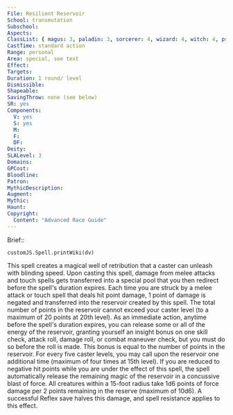 ```yaml
---
File: Resilient Reservoir
School: transmutation
Subschool: 
Aspects: 
ClassList: { magus: 3, paladin: 3, sorcerer: 4, wizard: 4, witch: 4, psychic: 4, mesmerist: 3 }
CastTime: standard action
Range: personal
Area: special, see text
Effect: 
Targets: 
Duration: 1 round/ level
Dismissible: 
Shapeable: 
SavingThrow: none (see below)
SR: yes
Components:
  V: yes
  S: yes
  M: 
  F: 
  DF: 
Deity: 
SLALevel: 3
Domains: 
GPCost: 
Bloodline: 
Patron: 
MythicDescription: 
Augment: 
Mythic: 
Haunt: 
Copyright:
  Content: "Advanced Race Guide"
---
```

Brief:: 

```dataviewjs
customJS.Spell.printWiki(dv)
```

This spell creates a magical well of retribution that a caster can unleash with blinding speed.  Upon casting this spell, damage from melee attacks and touch spells gets transferred into a special pool that you then redirect before the spell's duration expires.  Each time you are struck by a melee attack or touch spell that deals hit point damage, 1 point of damage is negated and transferred into the reservoir created by this spell. The total number of points in the reservoir cannot exceed your caster level (to a maximum of 20 points at 20th level). As an immediate action, anytime before the spell's duration expires, you can release some or all of the energy of the reservoir, granting yourself an insight bonus on one skill check, attack roll, damage roll, or combat maneuver check, but you must do so before the roll is made. This bonus is equal to the number of points in the reservoir. For every five caster levels, you may call upon the reservoir one additional time (maximum of four times at 15th level).  If you are reduced to negative hit points while you are under the effect of this spell, the spell automatically release the remaining magic of the reservoir in a concussive blast of force. All creatures within a 15-foot radius take 1d6 points of force damage per 2 points remaining in the reserve (maximum of 10d6). A successful Reflex save halves this damage, and spell resistance applies to this effect.
